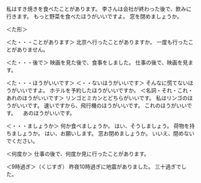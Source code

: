 私はすき焼きを食べたことがあります。
李さんは会社が終わった後で、飲みに行きます。
もっと野菜を食べたほうがいいですよ。
窓を閉めましょうか。

＜た形＞

＜た・・・ことがあります＞
北京へ行ったことがありますか。
一度も行ったことがありません。

＜た・・・後で＞
映画を見た後で、食事をしました。
仕事の後で、映画を見ます。

＜た・・・ほうがいいです＞
＜・・ないほうがいいです＞
そんなに慌てないほうがいいですよ。
ホテルを予約したほうがいいですか。
＜名詞・それ・これ・あれのほうがいいです＞
リンゴとミカンとどちらがいいです。
私はリンゴのほうがいいです。
速いですから、飛行機のほうがいいです。
これのほうがいいです。
　あのほうがいいです。

＜・・・ましょうか＞
何か食べましょうか。
はい、そうしましょう。
荷物を持ちましょうか。
はい、お願いします。
窓お閉めましょうか。
いいえ、閉めないでください。

＜何度か＞
仕事の後で、何度か見に行ったことがあります。

＜9時過ぎ＞（くじすぎ）
昨夜10時過ぎに地震がありました。
三十過ぎでした。
